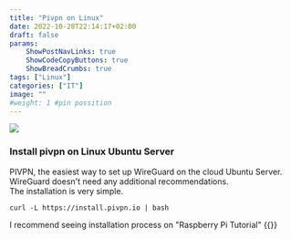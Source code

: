 ```yaml
---
title: "Pivpn on Linux"
date: 2022-10-28T22:14:17+02:00
draft: false
params:
    ShowPostNavLinks: true
    ShowCodeCopyButtons: true
    ShowBreadCrumbs: true
tags: ["Linux"]
categories: ["IT"]
image: ""
#weight: 1 #pin possition
---
```

![](/img/zwsem.jpg?classes=float-left,shadow)
### Install pivpn on Linux Ubuntu Server
PIVPN, the easiest way to set up WireGuard on the cloud Ubuntu Server.  
WireGuard doesn't need any additional recommendations.   
The installation is very simple.  
```cli 
curl -L https://install.pivpn.io | bash
```
I recommend seeing installation process on "Raspberry Pi Tutorial"
{{<youtube kLmbgJe1rEU>}}


